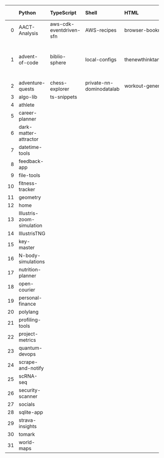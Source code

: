 |    | Python                    | TypeScript              | Shell                    | HTML                      | Dockerfile   | Jupyter Notebook   | R                                                        | JavaScript                           | Ruby     | CSS               | Go              | PowerShell   | Cypher                |
|---:|:--------------------------|:------------------------|:-------------------------|:--------------------------|:-------------|:-------------------|:---------------------------------------------------------|:-------------------------------------|:---------|:------------------|:----------------|:-------------|:----------------------|
|  0 | AACT-Analysis             | aws-cdk-eventdriven-sfn | AWS-recipes              | browser-bookmarks         | code-vault   | codespaces-models  | Computation-Optimizations                                | DHC                                  | dotfiles | frontend-patterns | kube-playground | nn-private   | social-media-insights |
|  1 | advent-of-code            | biblio-sphere           | local-configs            | thenewthinktank.github.io |              | hypothesis-testing | Coursera-Data-Science-Foundations-using-R-Specialization | web-application-jquery-and-bootstrap |          |                   | sous-chef       | performance  |                       |
|  2 | adventure-quests          | chess-explorer          | private-nn-dominodatalab | workout-generator         |              | mnist-classifyer   | wearable-computing                                       |                                      |          |                   |                 |              |                       |
|  3 | algo-lib                  | ts-snippets             |                          |                           |              | sandbox            |                                                          |                                      |          |                   |                 |              |                       |
|  4 | athlete                   |                         |                          |                           |              | twitter-novo       |                                                          |                                      |          |                   |                 |              |                       |
|  5 | career-planner            |                         |                          |                           |              |                    |                                                          |                                      |          |                   |                 |              |                       |
|  6 | dark-matter-attractor     |                         |                          |                           |              |                    |                                                          |                                      |          |                   |                 |              |                       |
|  7 | datetime-tools            |                         |                          |                           |              |                    |                                                          |                                      |          |                   |                 |              |                       |
|  8 | feedback-app              |                         |                          |                           |              |                    |                                                          |                                      |          |                   |                 |              |                       |
|  9 | file-tools                |                         |                          |                           |              |                    |                                                          |                                      |          |                   |                 |              |                       |
| 10 | fitness-tracker           |                         |                          |                           |              |                    |                                                          |                                      |          |                   |                 |              |                       |
| 11 | geometry                  |                         |                          |                           |              |                    |                                                          |                                      |          |                   |                 |              |                       |
| 12 | home                      |                         |                          |                           |              |                    |                                                          |                                      |          |                   |                 |              |                       |
| 13 | Illustris-zoom-simulation |                         |                          |                           |              |                    |                                                          |                                      |          |                   |                 |              |                       |
| 14 | IllustrisTNG              |                         |                          |                           |              |                    |                                                          |                                      |          |                   |                 |              |                       |
| 15 | key-master                |                         |                          |                           |              |                    |                                                          |                                      |          |                   |                 |              |                       |
| 16 | N-body-simulations        |                         |                          |                           |              |                    |                                                          |                                      |          |                   |                 |              |                       |
| 17 | nutrition-planner         |                         |                          |                           |              |                    |                                                          |                                      |          |                   |                 |              |                       |
| 18 | open-courier              |                         |                          |                           |              |                    |                                                          |                                      |          |                   |                 |              |                       |
| 19 | personal-finance          |                         |                          |                           |              |                    |                                                          |                                      |          |                   |                 |              |                       |
| 20 | polylang                  |                         |                          |                           |              |                    |                                                          |                                      |          |                   |                 |              |                       |
| 21 | profiling-tools           |                         |                          |                           |              |                    |                                                          |                                      |          |                   |                 |              |                       |
| 22 | project-metrics           |                         |                          |                           |              |                    |                                                          |                                      |          |                   |                 |              |                       |
| 23 | quantum-devops            |                         |                          |                           |              |                    |                                                          |                                      |          |                   |                 |              |                       |
| 24 | scrape-and-notify         |                         |                          |                           |              |                    |                                                          |                                      |          |                   |                 |              |                       |
| 25 | scRNA-seq                 |                         |                          |                           |              |                    |                                                          |                                      |          |                   |                 |              |                       |
| 26 | security-scanner          |                         |                          |                           |              |                    |                                                          |                                      |          |                   |                 |              |                       |
| 27 | socials                   |                         |                          |                           |              |                    |                                                          |                                      |          |                   |                 |              |                       |
| 28 | sqlite-app                |                         |                          |                           |              |                    |                                                          |                                      |          |                   |                 |              |                       |
| 29 | strava-insights           |                         |                          |                           |              |                    |                                                          |                                      |          |                   |                 |              |                       |
| 30 | tomark                    |                         |                          |                           |              |                    |                                                          |                                      |          |                   |                 |              |                       |
| 31 | world-maps                |                         |                          |                           |              |                    |                                                          |                                      |          |                   |                 |              |                       |
